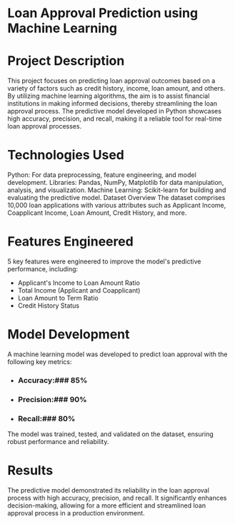 # Loan Approval Prediction using Machine Learning

# Project Description

This project focuses on predicting loan approval outcomes based on a variety of factors such as credit history, income, loan amount, and others. By utilizing machine learning algorithms, the aim is to assist financial institutions in making informed decisions, thereby streamlining the loan approval process. The predictive model developed in Python showcases high accuracy, precision, and recall, making it a reliable tool for real-time loan approval processes.

# Technologies Used

Python: For data preprocessing, feature engineering, and model development.
Libraries: Pandas, NumPy, Matplotlib for data manipulation, analysis, and visualization.
Machine Learning: Scikit-learn for building and evaluating the predictive model.
Dataset Overview
The dataset comprises 10,000 loan applications with various attributes such as Applicant Income, Coapplicant Income, Loan Amount, Credit History, and more.

# Features Engineered

5 key features were engineered to improve the model's predictive performance, including:

* Applicant's Income to Loan Amount Ratio
* Total Income (Applicant and Coapplicant)
* Loan Amount to Term Ratio
* Credit History Status

# Model Development
A machine learning model was developed to predict loan approval with the following key metrics:

* ### Accuracy:### 85%
* ### Precision:### 90%
* ### Recall:### 80%
The model was trained, tested, and validated on the dataset, ensuring robust performance and reliability.

# Results

The predictive model demonstrated its reliability in the loan approval process with high accuracy, precision, and recall. It significantly enhances decision-making, allowing for a more efficient and streamlined loan approval process in a production environment.
